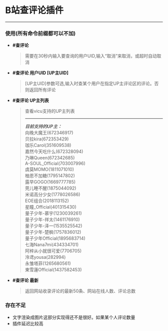 B站查评论插件<br>
==
___



### 使用(所有命令前缀都可以不加)
* **#查评论**
  >需要在30秒内输入要查询的用户UID,输入“取消”来取消，或超时自动取消
* **#查评论 用户UID [UP主UID]**
  >[UP主UID]参数可选,输入时查某个用户在指定UP主评论区的评论。否则返回所有评论
* **#查评论 UP主列表**
  >查看vicu支持的UP主列表<br>
  >___
  >***目前支持的UP主：***<br>
  向晚大魔王(672346917)<br>
  贝拉kira(672353429)<br>
  珈乐Carol(351609538)<br>
  嘉然今天吃什么(672328094)<br>
  乃琳Queen(672342685)<br>
  A-SOUL_Official(703007996)<br>
  虞莫MOMO(1811071010)<br>
  柚恩不加糖(1795147802)<br>
  露早GOGO(1669777785)<br>
  莞儿睡不醒(1875044092)<br>
  米诺高分少女(1778026586)<br>
  EOE组合(2018113152)<br>
  星瞳_Official(401315430)<br>
  量子少年-慕宇(1230039261)<br>
  量子少年-祥太(1461176910)<br>
  量子少年-泽一(1535525542)<br>
  量子少年-楚枫(1757836012)<br>
  量子少年Official(1895683714)<br>
  七海Nana7mi(434334701)<br>
  阿梓从小就很可爱(7706705)<br>
  泠鸢yousa(282994)<br>
  永雏塔菲(1265680561)<br>
  東雪蓮Official(1437582453)
* **#查评论 最新**
  >返回网站收录评论的最新50条、网站在线人数、评论总数
### 存在不足
 * 文字渲染成图片这部分实现得还不是很好。如果某个人评论数量
 * 插件延迟比较高